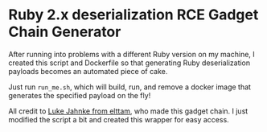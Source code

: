 # Ruby 2.x deserialization RCE Gadget Chain Generator

After running into problems with a different Ruby version on my machine, I
created this script and Dockerfile so that generating Ruby deserialization
payloads becomes an automated piece of cake.

Just run `run_me.sh`, which will build, run, and remove a docker image that
generates the specified payload on the fly!

All credit to [Luke Jahnke from elttam](https://www.elttam.com/blog/ruby-deserialization/),
who made this gadget chain. I just modified the script a bit and created this
wrapper for easy access.
